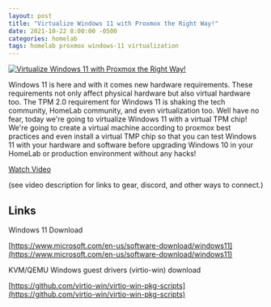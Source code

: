 ```yaml
---
layout: post
title: "Virtualize Windows 11 with Proxmox the Right Way!"
date: 2021-10-22 8:00:00 -0500
categories: homelab
tags: homelab proxmox windows-11 virtualization
---
```


[![Virtualize Windows 11 with Proxmox the Right Way!](https://img.youtube.com/vi/fupuTkkKPDU/0.jpg)](https://www.youtube.com/watch?v=fupuTkkKPDU "Virtualize Windows 11 with Proxmox the Right Way!")

Windows 11 is here and with it comes new hardware requirements.  These requirements not only affect physical hardware but also virtual hardware too.  The TPM 2.0 requirement for Windows 11 is shaking the tech community, HomeLab community, and even virtualization too.  Well have no fear,  today we're going to virtualize Windows 11 with a virtual TPM chip!  We're going to create a virtual machine according to proxmox best practices and even install a virtual TMP chip so that you can test Windows 11 with your hardware and software before upgrading Windows 10 in your HomeLab or production environment without any hacks!



[Watch Video](https://www.youtube.com/watch?v=fupuTkkKPDU)

(see video description for links to gear, discord, and other ways to connect.)

## Links

Windows 11 Download

[https://www.microsoft.com/en-us/software-download/windows11](https://www.microsoft.com/en-us/software-download/windows11)

KVM/QEMU Windows guest drivers (virtio-win) download

[https://github.com/virtio-win/virtio-win-pkg-scripts](https://github.com/virtio-win/virtio-win-pkg-scripts)